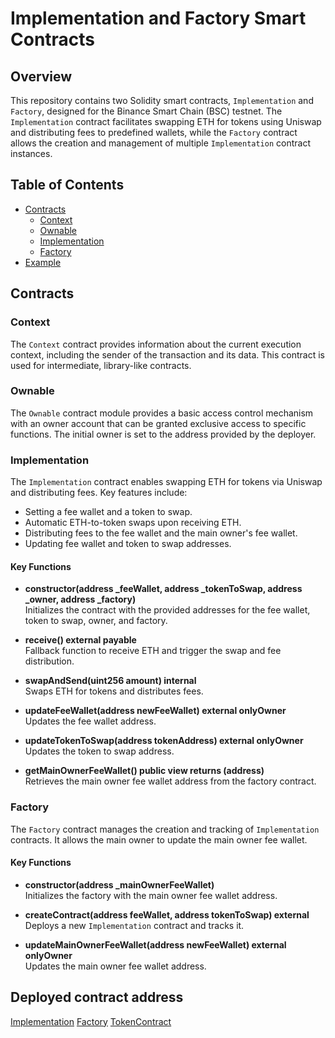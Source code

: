 # Implementation and Factory Smart Contracts

## Overview

This repository contains two Solidity smart contracts, `Implementation` and `Factory`, designed for the Binance Smart Chain (BSC) testnet. The `Implementation` contract facilitates swapping ETH for tokens using Uniswap and distributing fees to predefined wallets, while the `Factory` contract allows the creation and management of multiple `Implementation` contract instances.

## Table of Contents

- [Contracts](#contracts)
  - [Context](#context)
  - [Ownable](#ownable)
  - [Implementation](#implementation)
  - [Factory](#factory)
- [Example](#deployed-contract-address)


## Contracts

### Context

The `Context` contract provides information about the current execution context, including the sender of the transaction and its data. This contract is used for intermediate, library-like contracts.

### Ownable

The `Ownable` contract module provides a basic access control mechanism with an owner account that can be granted exclusive access to specific functions. The initial owner is set to the address provided by the deployer.

### Implementation

The `Implementation` contract enables swapping ETH for tokens via Uniswap and distributing fees. Key features include:

- Setting a fee wallet and a token to swap.
- Automatic ETH-to-token swaps upon receiving ETH.
- Distributing fees to the fee wallet and the main owner's fee wallet.
- Updating fee wallet and token to swap addresses.

#### Key Functions

- **constructor(address _feeWallet, address _tokenToSwap, address _owner, address _factory)**  
  Initializes the contract with the provided addresses for the fee wallet, token to swap, owner, and factory.

- **receive() external payable**  
  Fallback function to receive ETH and trigger the swap and fee distribution.

- **swapAndSend(uint256 amount) internal**  
  Swaps ETH for tokens and distributes fees.

- **updateFeeWallet(address newFeeWallet) external onlyOwner**  
  Updates the fee wallet address.

- **updateTokenToSwap(address tokenAddress) external onlyOwner**  
  Updates the token to swap address.

- **getMainOwnerFeeWallet() public view returns (address)**  
  Retrieves the main owner fee wallet address from the factory contract.

### Factory

The `Factory` contract manages the creation and tracking of `Implementation` contracts. It allows the main owner to update the main owner fee wallet.

#### Key Functions

- **constructor(address _mainOwnerFeeWallet)**  
  Initializes the factory with the main owner fee wallet address.

- **createContract(address feeWallet, address tokenToSwap) external**  
  Deploys a new `Implementation` contract and tracks it.

- **updateMainOwnerFeeWallet(address newFeeWallet) external onlyOwner**  
  Updates the main owner fee wallet address.


## Deployed contract address

[Implementation](https://testnet.bscscan.com/address/0xF306b3dA7dDf3Cb10508F9d3951A14d1c96dF901)
[Factory](https://testnet.bscscan.com/address/0x688f70aF96cc26620152132909bb58ABe37c0Bc9)
[TokenContract](https://testnet.bscscan.com/address/0xC7FD75eb9e520bD68f300ddEECAcb729541F68Da)
